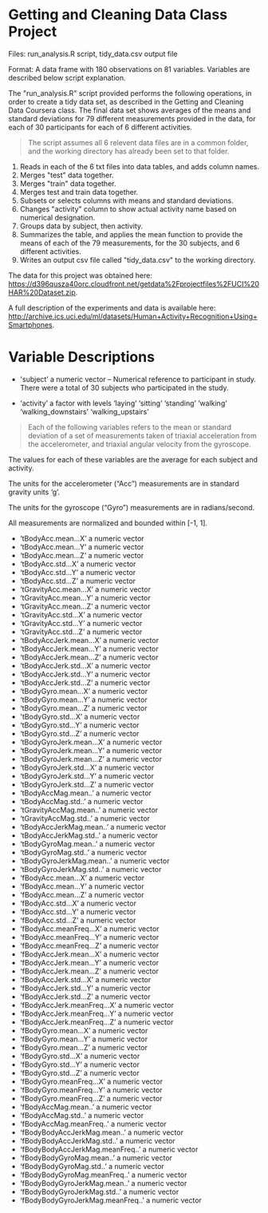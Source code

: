 # Getting and Cleaning Data Class Project

Files: run_analysis.R script, tidy_data.csv output file
     
Format: A data frame with 180 observations on 81 variables. Variables are described below script explanation. 

The "run_analysis.R" script provided performs the following operations, in order to create a tidy data set, as described in the Getting and Cleaning Data Coursera class. The final data set shows averages of the means and standard deviations for 79 different measurements provided in the data, for each of 30 participants for each of 6 different activities.

> The script assumes all 6 relevent data files are in a common folder, and the working directory has already been set to that folder. 

1. Reads in each of the 6 txt files into data tables, and adds column names. 
2. Merges "test" data together. 
3. Merges "train" data together. 
4. Merges test and train data together. 
5. Subsets or selects columns with means and standard deviations. 
6. Changes "activity" column to show actual activity name based on numerical designation. 
7. Groups data by subject, then activity. 
8. Summarizes the table, and applies the mean function to provide the means of each of the 79 measurements, for the 30 subjects, and 6 different activities. 
9. Writes an output csv file called "tidy_data.csv" to the working directory. 

The data for this project was obtained here: https://d396qusza40orc.cloudfront.net/getdata%2Fprojectfiles%2FUCI%20HAR%20Dataset.zip.

A full description of the experiments and data is available here: http://archive.ics.uci.edu/ml/datasets/Human+Activity+Recognition+Using+Smartphones.

# Variable Descriptions

* 'subject’ a numeric vector – Numerical reference to participant in study. There were a total of 30 subjects who participated in the study. 

* ‘activity’ a factor with levels ‘laying’ ‘sitting’ ‘standing’
          ‘walking’ ‘walking_downstairs’ ‘walking_upstairs’


> Each of the following variables refers to the mean or standard deviation of a set of measurements taken of triaxial acceleration from the accelerometer, and triaxial angular velocity from the gyroscope. 

The values for each of these variables are the average for each subject and activity.  

The units for the accelerometer (“Acc”) measurements are in standard gravity units ‘g’.

The units for the gyroscope (“Gyro”) measurements are in radians/second. 

All measurements are normalized and bounded within [-1, 1].  

* ‘tBodyAcc.mean...X’ a numeric vector
* ‘tBodyAcc.mean...Y’ a numeric vector
* ‘tBodyAcc.mean...Z’ a numeric vector
* ‘tBodyAcc.std...X’ a numeric vector
* ‘tBodyAcc.std...Y’ a numeric vector
* ‘tBodyAcc.std...Z’ a numeric vector
* ‘tGravityAcc.mean...X’ a numeric vector
* ‘tGravityAcc.mean...Y’ a numeric vector
* ‘tGravityAcc.mean...Z’ a numeric vector
* ‘tGravityAcc.std...X’ a numeric vector
* ‘tGravityAcc.std...Y’ a numeric vector
* ‘tGravityAcc.std...Z’ a numeric vector
* ‘tBodyAccJerk.mean...X’ a numeric vector
* ‘tBodyAccJerk.mean...Y’ a numeric vector
* ‘tBodyAccJerk.mean...Z’ a numeric vector
* ‘tBodyAccJerk.std...X’ a numeric vector
* ‘tBodyAccJerk.std...Y’ a numeric vector
* ‘tBodyAccJerk.std...Z’ a numeric vector
* ‘tBodyGyro.mean...X’ a numeric vector
* ‘tBodyGyro.mean...Y’ a numeric vector
* ‘tBodyGyro.mean...Z’ a numeric vector
* 'tBodyGyro.std...X’ a numeric vector
* ‘tBodyGyro.std...Y’ a numeric vector
* ‘tBodyGyro.std...Z’ a numeric vector
* ‘tBodyGyroJerk.mean...X’ a numeric vector
* ‘tBodyGyroJerk.mean...Y’ a numeric vector
* ‘tBodyGyroJerk.mean...Z’ a numeric vector
* ‘tBodyGyroJerk.std...X’ a numeric vector
* ‘tBodyGyroJerk.std...Y’ a numeric vector
* ‘tBodyGyroJerk.std...Z’ a numeric vector
* ‘tBodyAccMag.mean..’ a numeric vector
* ‘tBodyAccMag.std..’ a numeric vector
* ‘tGravityAccMag.mean..’ a numeric vector
* ‘tGravityAccMag.std..’ a numeric vector
* ‘tBodyAccJerkMag.mean..’ a numeric vector
* ‘tBodyAccJerkMag.std..’ a numeric vector
* ‘tBodyGyroMag.mean..’ a numeric vector
* ‘tBodyGyroMag.std..’ a numeric vector
* ‘tBodyGyroJerkMag.mean..’ a numeric vector
* ‘tBodyGyroJerkMag.std..’ a numeric vector
* ‘fBodyAcc.mean...X’ a numeric vector
* ‘fBodyAcc.mean...Y’ a numeric vector
* ‘fBodyAcc.mean...Z’ a numeric vector
* ‘fBodyAcc.std...X’ a numeric vector
* ‘fBodyAcc.std...Y’ a numeric vector
* ‘fBodyAcc.std...Z’ a numeric vector
* ‘fBodyAcc.meanFreq...X’ a numeric vector
* ‘fBodyAcc.meanFreq...Y’ a numeric vector
* ‘fBodyAcc.meanFreq...Z’ a numeric vector
* ‘fBodyAccJerk.mean...X’ a numeric vector
* ‘fBodyAccJerk.mean...Y’ a numeric vector
* ‘fBodyAccJerk.mean...Z’ a numeric vector
* ‘fBodyAccJerk.std...X’ a numeric vector
* ‘fBodyAccJerk.std...Y’ a numeric vector
* ‘fBodyAccJerk.std...Z’ a numeric vector
* ‘fBodyAccJerk.meanFreq...X’ a numeric vector
* ‘fBodyAccJerk.meanFreq...Y’ a numeric vector
* ‘fBodyAccJerk.meanFreq...Z’ a numeric vector
* ‘fBodyGyro.mean...X’ a numeric vector
* ‘fBodyGyro.mean...Y’ a numeric vector
* ‘fBodyGyro.mean...Z’ a numeric vector
* ‘fBodyGyro.std...X’ a numeric vector
* ‘fBodyGyro.std...Y’ a numeric vector
* ‘fBodyGyro.std...Z’ a numeric vector
* ‘fBodyGyro.meanFreq...X’ a numeric vector
* ‘fBodyGyro.meanFreq...Y’ a numeric vector
* ‘fBodyGyro.meanFreq...Z’ a numeric vector
* ‘fBodyAccMag.mean..’ a numeric vector
* ‘fBodyAccMag.std..’ a numeric vector
* ‘fBodyAccMag.meanFreq..’ a numeric vector
* ‘fBodyBodyAccJerkMag.mean..’ a numeric vector
* ‘fBodyBodyAccJerkMag.std..’ a numeric vector
* ‘fBodyBodyAccJerkMag.meanFreq..’ a numeric vector
* ‘fBodyBodyGyroMag.mean..’ a numeric vector
* ‘fBodyBodyGyroMag.std..’ a numeric vector
* ‘fBodyBodyGyroMag.meanFreq..’ a numeric vector
* ‘fBodyBodyGyroJerkMag.mean..’ a numeric vector
* ‘fBodyBodyGyroJerkMag.std..’ a numeric vector
* ‘fBodyBodyGyroJerkMag.meanFreq..’ a numeric vector
